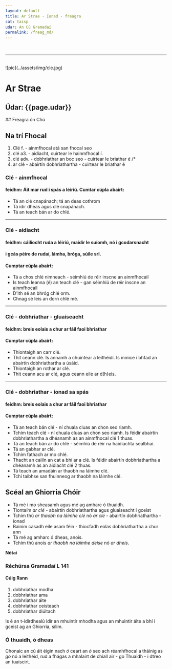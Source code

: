 ```yaml
---
layout: default
title: Ar Strae - Ionad - freagra
cat: taisp
udar: An Cú Gramadaí
permalink: /freag_md/
---
```

<br>
<hr>
<br>
![pic](../assets/img/cle.jpg)

# Ar Strae
<h2>Údar: {{page.udar}}</h2>
## Freagra ón Chú

## Na trí Fhocal

1. Clé f. - ainmfhocal atá san fhocal seo
2. clé a3.  - aidiacht, cuirtear le hainmfhocal í.
3. clé adv. - dobhriathar an boc seo - cuirtear le briathar é /*
4. ar clé - abairtín dobhriathartha - cuirtear le briathar é

### Clé - ainmfhocal
#### feidhm: Áit mar rud i spás a léiriú. Cumtar cúpla abairt:
- Tá an clé cnapánach; tá an deas cothrom
- Tá idir dheas agus clé cnapánach.
- Tá an teach bán ar do chlé.

-------------

### Clé - aidiacht
#### feidhm: cáilíocht ruda a léiriú, maidir le suíomh, nó i gcodarsnacht
#### i gcás péire de rudaí, lámha, bróga, súile srl.
#### Cumptar cúpla abairt:
- Tá a chos chlé nimneach - séimhiú de réir inscne an ainmfhocail
- Is teach leanna (é) an teach clé - gan séimhiú de réir inscne an ainmfhocail
- D'ith sé an bhróg chlé orm.
- Chnag sé leis an dorn chlé mé.

-----

### Clé - dobhriathar - gluaiseacht
#### feidhm: breis eolais a chur ar fáil faoi bhriathar
#### Cumptar cúpla abairt:
- Thiontaigh an carr clé.
- Thit ceann clé.
Is annamh a chuintear a leithéidí. Is minice i bhfad an
abairtín dobhriathartha a úsáid.
- Thiontaigh an rothar ar clé.
- Thit ceann acu ar clé, agus ceann eile ar d(h)eis.

------

### Clé - dobhriathar - ionad sa spás
#### feidhm: breis eolais a chur ar fáil faoi bhriathar
#### Cumptar cúpla abairt:

 - Tá an teach bán clé - ní chuala cluas an chon seo riamh.
 - Tchím teach clé - ní chuala cluas an chon seo riamh.
Is féidir abairtín dobhriathartha a dhéanamh as an ainmfhocal
clé 1 thuas.
- Tá an teach bán ar do chlé - séimhiú de réir na haidiachta
sealbhaí.
- Tá an gabhar ar clé.
- Tchím fathach ar mo chlé.
- Thacht an cailín an cat a bhí ar a clé.
Is féidir abairtín dobhriathartha a dhéanamh as an aidiacht
clé 2 thuas.
- Tá teach an amadáin ar thaobh na láimhe clé.
- Tchí taibhse san fhuinneog ar thaobh na láimhe clé.

## Scéal an Ghiorria Chóir

- Tá mé i mo sheasamh agus mé ag amharc ó thuaidh.
- Tiontaím *ar clé* - abairtín dobhriathartha agus gluaiseacht i gceist
- Tchím thú *ar thaobh na láimhe clé* nó *ar clé* - abairtín dobhriathartha - ionad
- Bainim casadh eile asam féin - thiocfadh eolas dobhriathartha a chur ann
- Tá mé ag amharc ó dheas, anois.
- Tchím thú anois *ar thaobh na láimhe deise* nó *ar dheis*.

<strong>Nótaí</strong>
### Réchúrsa Gramadaí L 141
#### Cúig Rann
1. dobhriathar modha
2. dobhriathar ama
3. dobhriathar áite
4. dobhriathar ceisteach
5. dobhriathar diúltach

Is é an t-idirdhealú idir an mhuintir mhodha agus an mhuintir áite
a bhí i gceist ag an Ghiorria, sílim.
### Ó thuaidh, ó dheas
Chonaic an cú áit éigin nach *ó* ceart an *ó* seo ach réamhfhocal a
tháinig as *go* nó a leithéid, rud a fhágas a mhalairt de chiall
air - go Thuaidh - i dtreo an tuaiscirt.

